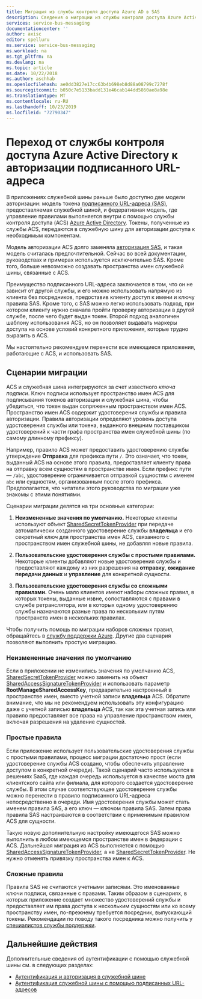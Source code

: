 ```yaml
---
title: Миграция из службы контроля доступа Azure AD в SAS
description: Сведения о миграции из службы контроля доступа Azure Active Directory в авторизацию подписанного URL.
services: service-bus-messaging
documentationcenter: ''
author: axisc
editor: spelluru
ms.service: service-bus-messaging
ms.workload: na
ms.tgt_pltfrm: na
ms.devlang: na
ms.topic: article
ms.date: 10/22/2018
ms.author: aschhab
ms.openlocfilehash: ae0dd3827e17cc63b4b698eb8d88a08799c7278f
ms.sourcegitcommit: b050c7e5133badd131e46cab144dd5860ae8a98e
ms.translationtype: MT
ms.contentlocale: ru-RU
ms.lasthandoff: 10/23/2019
ms.locfileid: "72790347"
---
```

# <a name="migrate-from-azure-active-directory-access-control-service-to-shared-access-signature-authorization"></a>Переход от службы контроля доступа Azure Active Directory к авторизации подписанного URL-адреса

В приложениях служебной шины раньше было доступно две модели авторизации: модель токена [подписанного URL-адреса (SAS)](service-bus-sas.md), предоставляемая служебной шиной, и федеративная модель, где управление правилами выполняется внутри с помощью службы контроля доступа (ACS) [Azure Active Directory](/azure/active-directory/). Токены, полученные из службы ACS, передаются в служебную шину для авторизации доступа к необходимым компонентам.

Модель авторизации ACS долго заменяла [авторизация SAS](service-bus-authentication-and-authorization.md), и такая модель считалась предпочтительной. Сейчас во всей документации, руководствах и примерах используется исключительно SAS. Кроме того, больше невозможно создавать пространства имен служебной шины, связанные с ACS.

Преимущество подписанного URL-адреса заключается в том, что он не зависит от другой службы, и его можно использовать напрямую из клиента без посредников, предоставив клиенту доступ к имени и ключу правила SAS. Кроме того, с SAS можно легко использовать подход, при котором клиенту нужно сначала пройти проверку авторизации в другой службе, после чего будет выдан токен. Второй подход аналогичен шаблону использования ACS, но он позволяет выдавать маркеры доступа на основе условий конкретного приложения, которые трудно выразить в ACS.

Мы настоятельно рекомендуем перенести все имеющиеся приложения, работающие с ACS, и использовать SAS.

## <a name="migration-scenarios"></a>Сценарии миграции

ACS и служебная шина интегрируются за счет известного *ключа подписи*. Ключ подписи использует пространство имен ACS для подписывания токенов авторизации и служебная шина, чтобы убедиться, что токен выдан сопряженным пространством имен ACS. Пространство имен ACS содержит удостоверения службы и правила авторизации. Правила авторизации определяют уровень доступа удостоверения службы или токена, выданного внешним поставщиком удостоверений к части графа пространства имен служебной шины (по самому длинному префиксу).

Например, правило ACS может предоставить удостоверению службы утверждение **Отправка** для префикса пути `/`. Это означает, что токен, выданный ACS на основе этого правила, предоставляет клиенту права на отправку всем сущностям в пространстве имен. Если префикс пути — `/abc`, удостоверение ограничивается отправкой сущностям с именем `abc` или сущностям, организованным после этого префикса. Предполагается, что читатели этого руководства по миграции уже знакомы с этими понятиями.

Сценарии миграции делятся на три основные категории:

1.  **Неизмененные значения по умолчанию.** Некоторые клиенты используют объект [SharedSecretTokenProvider](/dotnet/api/microsoft.servicebus.sharedsecrettokenprovider) при передаче автоматически созданного удостоверение службы **владельца** и его секретный ключ для пространства имен ACS, связанного с пространством имен служебной шины, не добавляя новые правила.

2.  **Пользовательские удостоверения службы с простыми правилами.** Некоторые клиенты добавляют новые удостоверения службы и предоставляют каждому из них разрешения на **отправку**, **ожидание передачи данных** и **управление** для конкретной сущности.

3.  **Пользовательские удостоверения службы со сложными правилами.** Очень мало клиентов имеют наборы сложных правил, в которых токены, выданные извне, сопоставляются с правами в службе ретранслятора, или в которых одному удостоверению службы назначаются разные права по нескольким путям пространств имен в нескольких правилах.

Чтобы получить помощь по миграции наборов сложных правил, обращайтесь в [службу поддержки Azure](https://azure.microsoft.com/support/options/). Другие два сценария позволяют выполнить простую миграцию.

### <a name="unchanged-defaults"></a>Неизмененные значения по умолчанию

Если в приложении не изменились значения по умолчанию ACS, [SharedSecretTokenProvider](/dotnet/api/microsoft.servicebus.sharedsecrettokenprovider) можно заменить на объект [SharedAccessSignatureTokenProvider](/dotnet/api/microsoft.servicebus.sharedaccesssignaturetokenprovider) и использовать параметр **RootManageSharedAccessKey**, предварительно настроенный в пространстве имен, вместо учетной записи **владельца** ACS. Обратите внимание, что мы не рекомендуем использовать эту конфигурацию даже с учетной записью **владельца** ACS, так как эта учетная запись или правило предоставляет все права на управление пространством имен, включая разрешения на удаление сущностей.

### <a name="simple-rules"></a>Простые правила

Если приложение использует пользовательские удостоверения службы с простыми правилами, процесс миграции достаточно прост (если удостоверение службы ACS создано, чтобы обеспечить управление доступом в конкретной очереди). Такой сценарий часто используется в решениях SaaS, где каждая очередь используется в качестве моста для клиентского сайта или филиала, для которого создается удостоверение службы. В этом случае соответствующее удостоверение службы можно перенести в правило подписанного URL-адреса непосредственно в очереди. Имя удостоверения службы может стать именем правила SAS, а его ключ — ключом правила SAS. Затем права правила SAS настраиваются в соответствии с применимым правилом ACS для сущности.

Такую новую дополнительную настройку имеющегося SAS можно выполнить в любом имеющемся пространстве имен в федерации с ACS. Дальнейшая миграция из ACS выполняется с помощью [SharedAccessSignatureTokenProvider](/dotnet/api/microsoft.servicebus.sharedaccesssignaturetokenprovider), а не [SharedSecretTokenProvider](/dotnet/api/microsoft.servicebus.sharedsecrettokenprovider). Не нужно отменять привязку пространства имен к ACS.

### <a name="complex-rules"></a>Сложные правила

Правила SAS не считаются учетными записями. Это именованные ключи подписи, связанные с правами. Таким образом в сценариях, в которых приложение создает множество удостоверений службы и предоставляет им права доступа к нескольким сущностям или ко всему пространству имен, по-прежнему требуется посредник, выпускающий токены. Рекомендации по поводу такого посредника можно получить у [специалистов службы поддержки](https://azure.microsoft.com/support/options/).

## <a name="next-steps"></a>Дальнейшие действия

Дополнительные сведения об аутентификации с помощью служебной шины см. в следующих разделах:

* [Аутентификация и авторизация в служебной шине](service-bus-authentication-and-authorization.md)
* [Аутентификация служебной шины с помощью подписанных URL-адресов](service-bus-sas.md)

